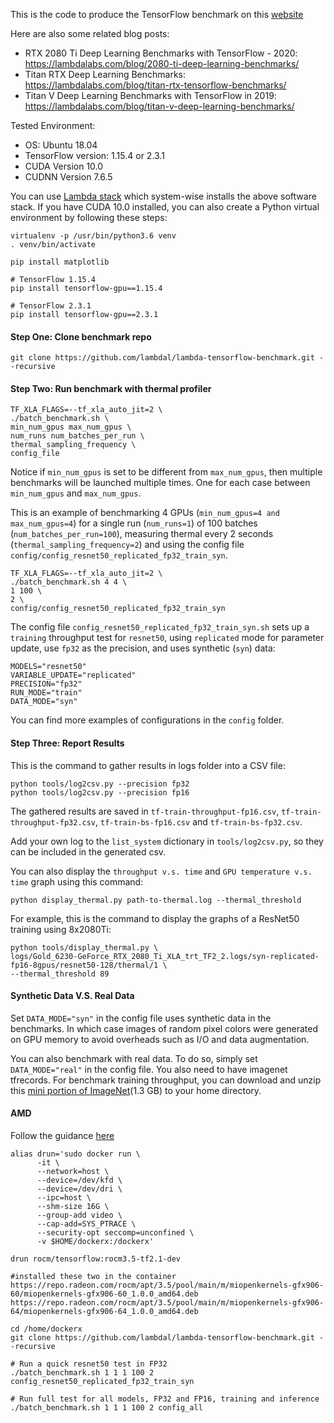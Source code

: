 
This is the code to produce the TensorFlow benchmark on this [website](https://lambdalabs.com/gpu-benchmarks) 

Here are also some related blog posts:
- RTX 2080 Ti Deep Learning Benchmarks with TensorFlow - 2020: https://lambdalabs.com/blog/2080-ti-deep-learning-benchmarks/
- Titan RTX Deep Learning Benchmarks: https://lambdalabs.com/blog/titan-rtx-tensorflow-benchmarks/
- Titan V Deep Learning Benchmarks with TensorFlow in 2019: https://lambdalabs.com/blog/titan-v-deep-learning-benchmarks/


Tested Environment:
- OS: Ubuntu 18.04
- TensorFlow version: 1.15.4 or 2.3.1
- CUDA Version 10.0
- CUDNN Version 7.6.5

You can use [Lambda stack](https://lambdalabs.com/lambda-stack-deep-learning-software) which system-wise installs the above software stack. If you have CUDA 10.0 installed, you can also create a Python virtual environment by following these steps:

```
virtualenv -p /usr/bin/python3.6 venv
. venv/bin/activate

pip install matplotlib

# TensorFlow 1.15.4
pip install tensorflow-gpu==1.15.4

# TensorFlow 2.3.1
pip install tensorflow-gpu==2.3.1
```


#### Step One: Clone benchmark repo


```
git clone https://github.com/lambdal/lambda-tensorflow-benchmark.git --recursive
```

#### Step Two: Run benchmark with thermal profiler

```
TF_XLA_FLAGS=--tf_xla_auto_jit=2 \
./batch_benchmark.sh \
min_num_gpus max_num_gpus \
num_runs num_batches_per_run \
thermal_sampling_frequency \
config_file
```

Notice if `min_num_gpus` is set to be different from `max_num_gpus`, then multiple benchmarks will be launched multiple times. One for each case between `min_num_gpus` and `max_num_gpus`.

This is an example of benchmarking 4 GPUs (`min_num_gpus=4 and max_num_gpus=4`) for a single run (`num_runs=1`) of 100 batches (`num_batches_per_run=100`), measuring thermal every 2 seconds (`thermal_sampling_frequency=2`) and using the config file `config/config_resnet50_replicated_fp32_train_syn`.

```
TF_XLA_FLAGS=--tf_xla_auto_jit=2 \
./batch_benchmark.sh 4 4 \
1 100 \
2 \
config/config_resnet50_replicated_fp32_train_syn
```

The config file `config_resnet50_replicated_fp32_train_syn.sh` sets up a `training` throughput test for `resnet50`, using `replicated` mode for parameter update, use `fp32` as the precision, and uses synthetic (`syn`) data:

```
MODELS="resnet50"
VARIABLE_UPDATE="replicated"
PRECISION="fp32"
RUN_MODE="train"
DATA_MODE="syn"
```

You can find more examples of configurations in the `config` folder.


#### Step Three: Report Results


This is the command to gather results in logs folder into a CSV file:

```
python tools/log2csv.py --precision fp32 
python tools/log2csv.py --precision fp16
```

The gathered results are saved in `tf-train-throughput-fp16.csv`, `tf-train-throughput-fp32.csv`, `tf-train-bs-fp16.csv` and `tf-train-bs-fp32.csv`.

Add your own log to the `list_system` dictionary in `tools/log2csv.py`, so they can be included in the generated csv.


You can also display the `throughput v.s. time` and `GPU temperature v.s. time` graph using this command:

```
python display_thermal.py path-to-thermal.log --thermal_threshold
```

For example, this is the command to display the graphs of a ResNet50 training using 8x2080Ti: 

```
python tools/display_thermal.py \
logs/Gold_6230-GeForce_RTX_2080_Ti_XLA_trt_TF2_2.logs/syn-replicated-fp16-8gpus/resnet50-128/thermal/1 \
--thermal_threshold 89
```


#### Synthetic Data V.S. Real Data

Set `DATA_MODE="syn"` in the config file uses synthetic data in the benchmarks. In which case images of random pixel colors were generated on GPU memory to avoid overheads such as I/O and data augmentation. 

You can also benchmark with real data. To do so, simply set `DATA_MODE="real"` in the config file. You also need to have imagenet tfrecords. For benchmark training throughput, you can download and unzip this [mini portion of ImageNet](https://lambdalabs-files.s3-us-west-2.amazonaws.com/imagenet_mini.tar.gz)(1.3 GB) to your home directory. 

 

#### AMD

Follow the guidance [here](https://github.com/ROCmSoftwarePlatform/tensorflow-upstream)

```
alias drun='sudo docker run \
      -it \
      --network=host \
      --device=/dev/kfd \
      --device=/dev/dri \
      --ipc=host \
      --shm-size 16G \
      --group-add video \
      --cap-add=SYS_PTRACE \
      --security-opt seccomp=unconfined \
      -v $HOME/dockerx:/dockerx'

drun rocm/tensorflow:rocm3.5-tf2.1-dev

#installed these two in the container
https://repo.radeon.com/rocm/apt/3.5/pool/main/m/miopenkernels-gfx906-60/miopenkernels-gfx906-60_1.0.0_amd64.deb 
https://repo.radeon.com/rocm/apt/3.5/pool/main/m/miopenkernels-gfx906-64/miopenkernels-gfx906-64_1.0.0_amd64.deb

cd /home/dockerx
git clone https://github.com/lambdal/lambda-tensorflow-benchmark.git --recursive

# Run a quick resnet50 test in FP32
./batch_benchmark.sh 1 1 1 100 2 config_resnet50_replicated_fp32_train_syn

# Run full test for all models, FP32 and FP16, training and inference
./batch_benchmark.sh 1 1 1 100 2 config_all

```
